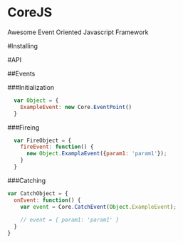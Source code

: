 CoreJS
======

Awesome Event Oriented Javascript Framework

#Installing

#API

##Events

###Initialization

```javascript
  var Object = {
    ExampleEvent: new Core.EventPoint()
  }
```

###Fireing
```javascript
  var FireObject = {
    fireEvent: function() {
      new Object.ExamplaEvent({param1: 'param1'});
    }
  }
```
###Catching
```javascript
var CatchObject = {
  onEvent: function() {
    var event = Core.CatchEvent(Object.ExampleEvent);
    
    // event = { param1: 'param1' }
  }
}
